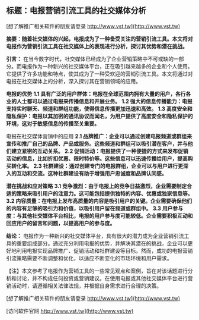 ## **标题：电报营销引流工具的社交媒体分析**

[想了解推广相关软件的朋友请登录 http://www.vst.tw](http://www.vst.tw)

**摘要：随着社交媒体的兴起，电报成为了一种备受关注的营销引流工具。本文将对电报作为营销引流工具在社交媒体上的表现进行分析，探讨其优势和潜在挑战。**

**引言：**
在当今数字时代，社交媒体已经成为了企业营销策略中不可或缺的一部分。而电报作为一种新兴的社交媒体平台，正在吸引越来越多的企业和个人使用。它提供了许多功能和特点，使其成为了一种受欢迎的营销引流工具。本文将通过对电报在社交媒体上的分析，深入探讨其在营销领域的应用。

**电报的优势**
**1.1 具有广泛的用户群体：电报在全球范围内拥有大量的用户，各行各业的人士都可以通过电报来传播信息和开展业务。**
**1.2 强大的信息传播能力：电报支持实时聊天、频道和群组功能，使得信息传播更加迅速和高效。**
**1.3 高度安全和隐私保护：电报以其加密的通讯协议而闻名，为用户提供了高度安全和隐私保护的环境，这对于敏感信息的传播至关重要。**

电报在社交媒体营销中的应用
**2.1 品牌推广：企业可以通过创建电报频道或群组来宣传和推广自己的品牌、产品或服务。这些频道和群组可以吸引潜在客户，并与他们建立紧密的互动关系。**
**2.2 促销活动：电报提供了一种便捷的方式来发布促销活动的信息，比如折扣优惠、限时特价等。这些信息可以迅速传播给用户，提高购买转化率。**
**2.3 社群建设：通过创建专门的电报群组，企业可以与用户进行更深入的互动和交流。这种社群建设有助于增强用户忠诚度和品牌认同感。**

**潜在挑战和应对策略**
**3.1 竞争激烈：由于电报上的竞争日益激烈，企业需要制定合适的策略来吸引用户的注意力。这可能包括提供独特的内容、优惠或独家信息等。**
**3.2 内容质量：在电报上发布高质量的内容是吸引用户的关键。企业需要确保他们的内容有足够的吸引力和价值，以吸引用户留在频道或群组中。**
**3.3 用户参与度：与其他社交媒体平台相比，电报的用户参与度可能较低。企业需要积极互动和回应用户的留言和问题，以提高用户的参与度。**

**结论：**
电报作为一种新兴的社交媒体平台，具有很大的潜力成为企业营销引流工具的重要组成部分。通过充分利用电报的优势，并解决其潜在的挑战，企业可以更好地利用电报实现品牌推广、促销活动和社群建设等目标。然而，成功的电报营销引流策略需要不断调整和优化，以适应不断变化的市场环境和用户需求。

【注】本文参考了电报作为营销工具的一些常见观点和案例，旨在对该话题进行分析和讨论，并不构成任何投资或营销建议。在使用电报或其他社交媒体平台进行营销活动时，请遵循相关法律法规，并根据自身需求进行合理的决策。

[想了解推广相关软件的朋友请登录 http://www.vst.tw](http://www.vst.tw)


[访问软件官网 http://www.vst.tw](http://www.vst.tw)
